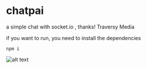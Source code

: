 # chatpai
a simple chat with socket.io , thanks!  Traversy Media


if you want to run, you need to install the dependencies

```
npm i
```

![alt text](https://media.discordapp.net/attachments/744419261086433282/785260712783642644/Captura_de_pantalla_2020-12-06_164337.png?width=866&height=430)

